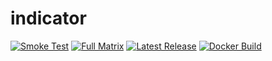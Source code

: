 # indicator

[![Smoke Test](https://github.com/dmints547/indicator/actions/workflows/smoke-test.yml/badge.svg)](https://github.com/dmints547/indicator/actions/workflows/smoke-test.yml)
[![Full Matrix](https://github.com/dmints547/indicator/actions/workflows/full-matrix.yml/badge.svg)](https://github.com/dmints547/indicator/actions/workflows/full-matrix.yml)
[![Latest Release](https://img.shields.io/github/v/release/dmints547/indicator?sort=semver)](https://github.com/dmints547/indicator/releases)
[![Docker Build](https://github.com/dmints547/indicator/actions/workflows/docker-build.yml/badge.svg)](https://github.com/dmints547/indicator/actions/workflows/docker-build.yml)
